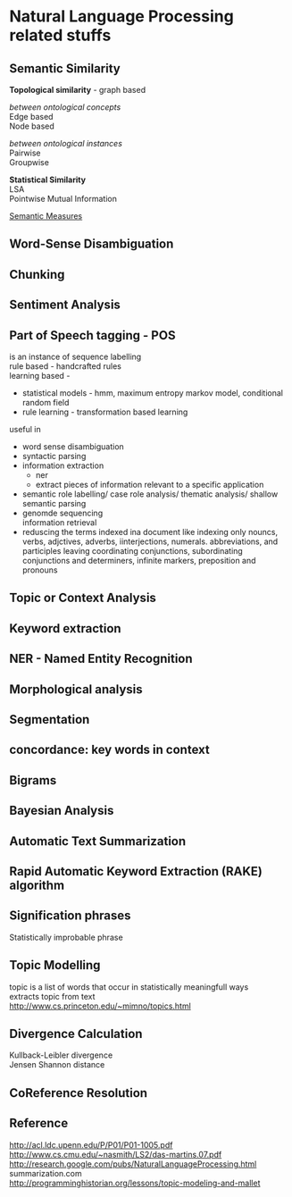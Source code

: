 
Natural Language Processing related stuffs
==========================================

Semantic Similarity
-------------------
__Topological similarity__ - graph based  

_between ontological concepts_  
Edge based  
Node based  

_between ontological instances_  
Pairwise  
Groupwise  

__Statistical Similarity__  
LSA  
Pointwise Mutual Information  

[Semantic Measures](http://www.semantic-measures-library.org/sml/index.php?q=sml-semantic-measures)

Word-Sense Disambiguation
-------------------------

Chunking
--------

Sentiment Analysis
------------------

Part of Speech tagging - POS
-----------------------------
is an instance of sequence labelling  
rule based - handcrafted rules  
learning based -  
- statistical models - hmm, maximum entropy markov model, conditional random field  
- rule learning - transformation based learning  

useful in  
- word sense disambiguation  
- syntactic parsing  
- information extraction  
  - ner  
  - extract pieces of information relevant to a specific application  
- semantic role labelling/ case role analysis/ thematic analysis/ shallow semantic parsing  
- genomde sequencing  
information retrieval  
- reduscing the terms indexed ina  document
  like indexing only nouncs, verbs, adjctives, adverbs, iinterjections, numerals. abbreviations, and participles
  leaving coordinating conjunctions, subordinating conjunctions and determiners, infinite markers, preposition and pronouns  


Topic or Context Analysis
-------------------------

Keyword extraction
------------------

NER - Named Entity Recognition
------------------------------


Morphological analysis
----------------------

Segmentation
------------

concordance: key words in context
---------------------------------

Bigrams
-------

Bayesian Analysis
-----------------

Automatic Text Summarization
----------------------------

Rapid Automatic Keyword Extraction (RAKE) algorithm
---------------------------------------------------

Signification phrases
---------------------
Statistically improbable phrase  

Topic Modelling
---------------
topic is a list of words that occur in statistically meaningfull ways  
extracts topic from text  
http://www.cs.princeton.edu/~mimno/topics.html  

Divergence Calculation
----------------------
Kullback-Leibler divergence  
Jensen Shannon distance  

CoReference Resolution
----------------------


Reference
---------
http://acl.ldc.upenn.edu/P/P01/P01-1005.pdf  
http://www.cs.cmu.edu/~nasmith/LS2/das-martins.07.pdf  
http://research.google.com/pubs/NaturalLanguageProcessing.html  
summarization.com  
http://programminghistorian.org/lessons/topic-modeling-and-mallet  

